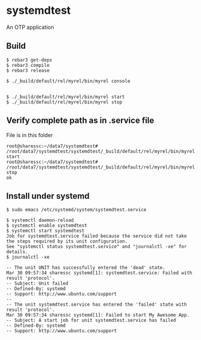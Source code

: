 systemdtest
=====

An OTP application

Build
-----

    $ rebar3 get-deps
    $ rebar3 compile
    $ rebar3 release

    $ ./_build/default/rel/myrel/bin/myrel console


    $ ./_build/default/rel/myrel/bin/myrel start
    $ ./_build/default/rel/myrel/bin/myrel stop
    
Verify complete path as in .service file
----------------------------------------

File is in this folder

```
root@sharessc:~/data7/systemdtest# /root/data7/systemdtest/systemdtest/_build/default/rel/myrel/bin/myrel start
root@sharessc:~/data7/systemdtest# /root/data7/systemdtest/systemdtest/_build/default/rel/myrel/bin/myrel stop
ok
```


Install under systemd
---------------------
```
$ sudo emacs /etc/systemd/system/systemdtest.service

$ systemctl daemon-reload
$ systemctl enable systemdtest
$ systemctl start systemdtest
Job for systemdtest.service failed because the service did not take the steps required by its unit configuration.
See "systemctl status systemdtest.service" and "journalctl -xe" for details.
$ journalctl -xe
```

```
-- The unit UNIT has successfully entered the 'dead' state.
Mar 30 09:57:34 sharessc systemd[1]: systemdtest.service: Failed with result 'protocol'.
-- Subject: Unit failed
-- Defined-By: systemd
-- Support: http://www.ubuntu.com/support
--
-- The unit systemdtest.service has entered the 'failed' state with result 'protocol'.
Mar 30 09:57:34 sharessc systemd[1]: Failed to start My Awesome App.
-- Subject: A start job for unit systemdtest.service has failed
-- Defined-By: systemd
-- Support: http://www.ubuntu.com/support
```
